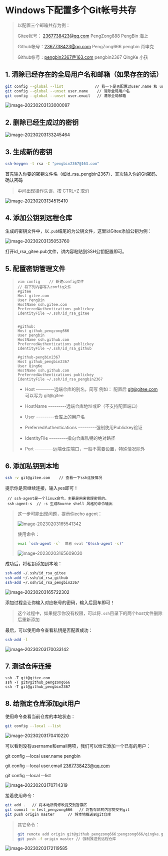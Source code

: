 # Windows下配置多个Git帐号共存

> 以配置三个邮箱共存为例：
>
> Gitee帐号：  2367738423@qq.com    PengZong888      PengBin	海上
>
> Github帐号：2367738423@qq.com    PengZong666	  pengbin	肖申克
>
> Github帐号：pengbin2367@163.com pengbin2367		QingKe	  小孩

## 1. 清除已经存在的全局用户名和邮箱（如果存在的话）

```bash
git config --global --list  			// 看一下是否配置过user.name 和 user.email
git config --global --unset user.name 	 // 清除全局用户名
git config --global --unset user.email   // 清除全局邮箱
```

![image-20230203133000097](../image/image-20230203133000097.png)

## 2. 删除已经生成过的密钥

![image-20230203133245464](../image/image-20230203133245464.png)

## 3. 生成新的密钥

```bash
ssh-keygen -t rsa -C "pengbin2367@163.com"
```

首先输入你要的密钥文件名（如id_rsa_pengbin2367）、其次输入你的Git密码、确认密码

> 中间出现操作失误，按 CTRL+Z 取消

![image-20230203134515410](../image/image-20230203134515410.png)

## 4. 添加公钥到远程仓库

生成的密钥文件中，以`.pub`结尾的为公钥文件，这里以Gitee添加公钥为例：

![image-20230203135053760](../image/image-20230203135053760.png)

打开id_rsa_gitee.pub文件，讲内容粘贴到SSH公钥配置即可。

## 5. 配置密钥管理文件

> ```
> vim config	// 新建config文件
> // 将下列内容写入config文件
> #gitee
> Host gitee.com
> User PengBin
> HostName ssh.gitee.com
> PreferredAuthentications publickey
> IdentityFile ~/.ssh/id_rsa_gitee
> 
> 
> #github:
> Host github_pengzong666
> User pengbin
> HostName ssh.github.com
> PreferredAuthentications publickey
> IdentityFile ~/.ssh/id_rsa_github
> 
> #github-pengbin2367
> Host github_pengbin2367
> User QingKe
> HostName ssh.github.com
> PreferredAuthentications publickey
> IdentityFile ~/.ssh/id_rsa_pengbin2367
> ```
>
> - Host ---------远端仓库的别名，简写 例如： 配置后 git@gitee.com 可以写为 git@gitee
>
> - HostName ---------远端仓库地址或IP（不支持配置端口）
> - User ---------仓库上的用户名
> - PreferredAuthentications ---------强制使用Publickey验证
> - IdentityFile ---------指向仓库私钥的绝对路径
> - Port ---------远端仓库端口，一般不需要设置，特殊情况除外

## 6. 添加私钥到本地

```bash
ssh -v git@gitee.com 	// 查看一下ssh连接情况
```

提示你是否继续连接，输入yes即可！

```
 // ssh-agent是一个linux命令，主要是用来管理密钥的。
 ssh-agent-s  // -s 生成Bourne shell 风格的命令输出
```

> 这一步可能出现问题，提示你echo agent：
>
> ![image-20230203165541342](../image/image-20230203165541342.png)
>
> 使用命令：
>
> ```bash
> eval `ssh-agent -s`  或者 eval "$(ssh-agent -s)"
> ```
>
> ![image-20230203165609030](../image/image-20230203165609030.png)

成功后，将私钥添加到本地：

```bash
ssh-add ~/.ssh/id_rsa_gitee
ssh-add ~/.ssh/id_rsa_github
ssh-add ~/.ssh/id_rsa_pengbin2367
```

![image-20230203165722302](../image/image-20230203165722302.png)

添加过程会让你输入对应帐号的密码，输入后回车即可！

> 这个过程中，如果提示你没有权限，可以将`.ssh`目录下的两个host文件删除后重新添加

最后，可以使用命令查看私钥是否配置成功：

```bash
ssh-add -l
```

![image-20230203170033142](../image/image-20230203170033142.png)

## 7. 测试仓库连接

```
ssh -T git@gitee.com
ssh -T git@github_pengzong666
ssh -T git@github_pengbin2367
```

## 8. 给指定仓库添加git用户

使用命令查看当前仓库的本地状态：

```bash
git config --local --list
```

![image-20230203170410220](../image/image-20230203170410220.png)

可以看到没有username和email两项，我们可以给它添加一个已有的用户：

git config --local user.name pengbin

git config --local user.email 2367738423@qq.com

git config --local --list

![image-20230203170714319](../image/image-20230203170714319.png)

接着使用命令：

```bash
git add . 	// 将本地所有修改提交到暂存区
git commit -m test_pengzong666   // 将暂存区的内容提交到git
git push origin master 		// 将本地推送到git仓库
```

> 其它命令：
>
> ```bash
> git remote add origin git@github_pengzong666:pengzong666/qingke.git	// 使用配置的github_pengzong666用户连接到远程的pengzong666/qingke仓库
> git push -f origin master	// 强制推送到远程仓库
> ```

![image-20230203172119585](../image/image-20230203172119585.png)